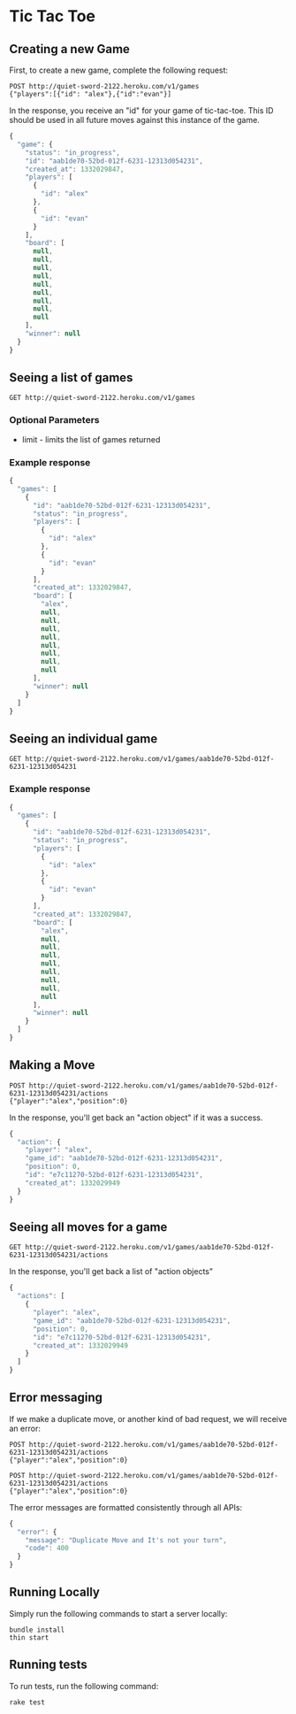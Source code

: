 # Tic Tac Toe

## Creating a new Game

First, to create a new game, complete the following request:

    POST http://quiet-sword-2122.heroku.com/v1/games
    {"players":[{"id": "alex"},{"id":"evan"}]

In the response, you receive an "id" for your game of tic-tac-toe. This ID should be used in all future moves against this instance of the game.

```javascript
{
  "game": {
    "status": "in_progress",
    "id": "aab1de70-52bd-012f-6231-12313d054231",
    "created_at": 1332029847,
    "players": [
      {
        "id": "alex"
      },
      {
        "id": "evan"
      }
    ],
    "board": [
      null,
      null,
      null,
      null,
      null,
      null,
      null,
      null,
      null
    ],
    "winner": null
  }
}
```

## Seeing a list of games

    GET http://quiet-sword-2122.heroku.com/v1/games

### Optional Parameters
* limit - limits the list of games returned

### Example response

```javascript
{
  "games": [
    {
      "id": "aab1de70-52bd-012f-6231-12313d054231",
      "status": "in_progress",
      "players": [
        {
          "id": "alex"
        },
        {
          "id": "evan"
        }
      ],
      "created_at": 1332029847,
      "board": [
        "alex",
        null,
        null,
        null,
        null,
        null,
        null,
        null,
        null
      ],
      "winner": null
    }
  ]
}
```

## Seeing an individual game 

    GET http://quiet-sword-2122.heroku.com/v1/games/aab1de70-52bd-012f-6231-12313d054231

### Example response

```javascript
{
  "games": [
    {
      "id": "aab1de70-52bd-012f-6231-12313d054231",
      "status": "in_progress",
      "players": [
        {
          "id": "alex"
        },
        {
          "id": "evan"
        }
      ],
      "created_at": 1332029847,
      "board": [
        "alex",
        null,
        null,
        null,
        null,
        null,
        null,
        null,
        null
      ],
      "winner": null
    }
  ]
}
```

## Making a Move
  
    POST http://quiet-sword-2122.heroku.com/v1/games/aab1de70-52bd-012f-6231-12313d054231/actions
    {"player":"alex","position":0}

In the response, you'll get back an "action object" if it was a success.

```javascript
{
  "action": {
    "player": "alex",
    "game_id": "aab1de70-52bd-012f-6231-12313d054231",
    "position": 0,
    "id": "e7c11270-52bd-012f-6231-12313d054231",
    "created_at": 1332029949
  }
}
```

## Seeing all moves for a game
  
    GET http://quiet-sword-2122.heroku.com/v1/games/aab1de70-52bd-012f-6231-12313d054231/actions

In the response, you'll get back a list of "action objects"

```javascript
{
  "actions": [
    {
      "player": "alex",
      "game_id": "aab1de70-52bd-012f-6231-12313d054231",
      "position": 0,
      "id": "e7c11270-52bd-012f-6231-12313d054231",
      "created_at": 1332029949
    }
  ]
}
```

## Error messaging

If we make a duplicate move, or another kind of bad request, we will receive an error:

    POST http://quiet-sword-2122.heroku.com/v1/games/aab1de70-52bd-012f-6231-12313d054231/actions
    {"player":"alex","position":0}

    POST http://quiet-sword-2122.heroku.com/v1/games/aab1de70-52bd-012f-6231-12313d054231/actions
    {"player":"alex","position":0}

The error messages are formatted consistently through all APIs:

```javascript
{
  "error": {
    "message": "Duplicate Move and It's not your turn",
    "code": 400
  }
}
```

## Running Locally

Simply run the following commands to start a server locally:

    bundle install
    thin start

## Running tests

To run tests, run the following command:

    rake test
